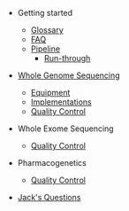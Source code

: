 - Getting started

  - [Glossary](src/glossary.md)
  - [FAQ](src/faq.md)
  - [Pipeline](src/pipeline.md)
    - [Run-through](src/pipeline-runthrough.md)

- [Whole Genome Sequencing](src/wgs/overview.md)
  - [Equipment](src/wgs/wgs_equipment.md)
  - [Implementations](src/wgs/implementations.md)
  - [Quality Control](src/wgs/quality-control.md)

- Whole Exome Sequencing
  - [Quality Control](src/wes/quality-control.md)

- Pharmacogenetics
  - [Quality Control](src/pgx/quality-control.md)

- [Jack's Questions](src/jack's-questions.md)
